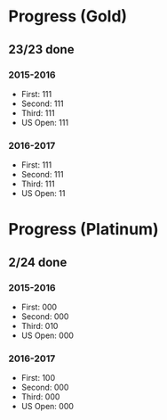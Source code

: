 # Progress (Gold)
## 23/23 done
### 2015-2016
* First: 111
* Second: 111
* Third: 111
* US Open: 111

### 2016-2017
* First: 111
* Second: 111
* Third: 111
* US Open: 11

# Progress (Platinum)
## 2/24 done
### 2015-2016
* First: 000
* Second: 000
* Third: 010
* US Open: 000

### 2016-2017
* First: 100
* Second: 000
* Third: 000
* US Open: 000
